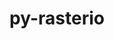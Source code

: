 ---
title: "py-rasterio"
layout: cache
categories: [package, develop]
meta: {"versions": ["1.3.11"], "compilers": ["apple-clang@=15.0.0", "gcc@=13.2.0"], "oss": ["ubuntu24.04", "ventura"], "platforms": ["darwin", "linux"], "targets": ["aarch64", "x86_64_v3"], "stacks": ["ml-darwin-aarch64-mps", "ml-linux-x86_64-cpu", "ml-linux-x86_64-cuda", "root"], "num_specs": 21, "num_specs_by_stack": {"ml-darwin-aarch64-mps": 11, "root": 21, "ml-linux-x86_64-cuda": 10, "ml-linux-x86_64-cpu": 10}}
spec_details: [{"hash": "25drmvwibyd35jhegvazybxmbshi5tgy", "compiler": "apple-clang@=15.0.0", "versions": ["1.3.11"], "os": "ventura", "platform": "darwin", "target": "aarch64", "variants": ["build_system=python_pip"], "stacks": ["ml-darwin-aarch64-mps", "root"], "size": "-", "tarball": "https://binaries.spack.io/develop/build_cache/darwin-ventura-aarch64/apple-clang-15.0.0/py-rasterio-1.3.11/darwin-ventura-aarch64-apple-clang-15.0.0-py-rasterio-1.3.11-25drmvwibyd35jhegvazybxmbshi5tgy.spack"}, {"hash": "jdaardebyoj76w2lz23qydda4pyo5hph", "compiler": "gcc@=13.2.0", "versions": ["1.3.11"], "os": "ubuntu24.04", "platform": "linux", "target": "x86_64_v3", "variants": ["build_system=python_pip"], "stacks": ["ml-linux-x86_64-cuda", "root", "ml-linux-x86_64-cpu"], "size": "-", "tarball": "https://binaries.spack.io/develop/build_cache/linux-ubuntu24.04-x86_64_v3/gcc-13.2.0/py-rasterio-1.3.11/linux-ubuntu24.04-x86_64_v3-gcc-13.2.0-py-rasterio-1.3.11-jdaardebyoj76w2lz23qydda4pyo5hph.spack"}, {"hash": "jgxlt6b23mu64f6p4h7b7zb3qujblw36", "compiler": "gcc@=13.2.0", "versions": ["1.3.11"], "os": "ubuntu24.04", "platform": "linux", "target": "x86_64_v3", "variants": ["build_system=python_pip"], "stacks": ["ml-linux-x86_64-cuda", "root", "ml-linux-x86_64-cpu"], "size": "-", "tarball": "https://binaries.spack.io/develop/build_cache/linux-ubuntu24.04-x86_64_v3/gcc-13.2.0/py-rasterio-1.3.11/linux-ubuntu24.04-x86_64_v3-gcc-13.2.0-py-rasterio-1.3.11-jgxlt6b23mu64f6p4h7b7zb3qujblw36.spack"}, {"hash": "yeeqoj45v5wlsvyfttma7lctsrkbrcsn", "compiler": "apple-clang@=15.0.0", "versions": ["1.3.11"], "os": "ventura", "platform": "darwin", "target": "aarch64", "variants": ["build_system=python_pip"], "stacks": ["ml-darwin-aarch64-mps", "root"], "size": "-", "tarball": "https://binaries.spack.io/develop/build_cache/darwin-ventura-aarch64/apple-clang-15.0.0/py-rasterio-1.3.11/darwin-ventura-aarch64-apple-clang-15.0.0-py-rasterio-1.3.11-yeeqoj45v5wlsvyfttma7lctsrkbrcsn.spack"}, {"hash": "i7pyfmq4wwww2tcekjvi7njz7zvf3cpm", "compiler": "gcc@=13.2.0", "versions": ["1.3.11"], "os": "ubuntu24.04", "platform": "linux", "target": "x86_64_v3", "variants": ["build_system=python_pip"], "stacks": ["ml-linux-x86_64-cuda", "root", "ml-linux-x86_64-cpu"], "size": "-", "tarball": "https://binaries.spack.io/develop/build_cache/linux-ubuntu24.04-x86_64_v3/gcc-13.2.0/py-rasterio-1.3.11/linux-ubuntu24.04-x86_64_v3-gcc-13.2.0-py-rasterio-1.3.11-i7pyfmq4wwww2tcekjvi7njz7zvf3cpm.spack"}, {"hash": "wrm65ntg6lxuqbt57tamwosy6x7kizg6", "compiler": "gcc@=13.2.0", "versions": ["1.3.11"], "os": "ubuntu24.04", "platform": "linux", "target": "x86_64_v3", "variants": ["build_system=python_pip"], "stacks": ["ml-linux-x86_64-cuda", "root", "ml-linux-x86_64-cpu"], "size": "-", "tarball": "https://binaries.spack.io/develop/build_cache/linux-ubuntu24.04-x86_64_v3/gcc-13.2.0/py-rasterio-1.3.11/linux-ubuntu24.04-x86_64_v3-gcc-13.2.0-py-rasterio-1.3.11-wrm65ntg6lxuqbt57tamwosy6x7kizg6.spack"}, {"hash": "c6kbmy7ne2iisefor2ozdqjtkabog6t3", "compiler": "gcc@=13.2.0", "versions": ["1.3.11"], "os": "ubuntu24.04", "platform": "linux", "target": "x86_64_v3", "variants": ["build_system=python_pip"], "stacks": ["ml-linux-x86_64-cuda", "root", "ml-linux-x86_64-cpu"], "size": "-", "tarball": "https://binaries.spack.io/develop/build_cache/linux-ubuntu24.04-x86_64_v3/gcc-13.2.0/py-rasterio-1.3.11/linux-ubuntu24.04-x86_64_v3-gcc-13.2.0-py-rasterio-1.3.11-c6kbmy7ne2iisefor2ozdqjtkabog6t3.spack"}, {"hash": "prpsfxsbviukd7qujnatcbwezzddxrci", "compiler": "gcc@=13.2.0", "versions": ["1.3.11"], "os": "ubuntu24.04", "platform": "linux", "target": "x86_64_v3", "variants": ["build_system=python_pip"], "stacks": ["ml-linux-x86_64-cuda", "root", "ml-linux-x86_64-cpu"], "size": "-", "tarball": "https://binaries.spack.io/develop/build_cache/linux-ubuntu24.04-x86_64_v3/gcc-13.2.0/py-rasterio-1.3.11/linux-ubuntu24.04-x86_64_v3-gcc-13.2.0-py-rasterio-1.3.11-prpsfxsbviukd7qujnatcbwezzddxrci.spack"}, {"hash": "nkbfbygpbfrnyfd3qjrk4hizfypdxjxw", "compiler": "gcc@=13.2.0", "versions": ["1.3.11"], "os": "ubuntu24.04", "platform": "linux", "target": "x86_64_v3", "variants": ["build_system=python_pip"], "stacks": ["ml-linux-x86_64-cuda", "root", "ml-linux-x86_64-cpu"], "size": "-", "tarball": "https://binaries.spack.io/develop/build_cache/linux-ubuntu24.04-x86_64_v3/gcc-13.2.0/py-rasterio-1.3.11/linux-ubuntu24.04-x86_64_v3-gcc-13.2.0-py-rasterio-1.3.11-nkbfbygpbfrnyfd3qjrk4hizfypdxjxw.spack"}, {"hash": "sfjgoqs54ydvj6rkx36c5zuvdwmgvttl", "compiler": "apple-clang@=15.0.0", "versions": ["1.3.11"], "os": "ventura", "platform": "darwin", "target": "aarch64", "variants": ["build_system=python_pip"], "stacks": ["ml-darwin-aarch64-mps", "root"], "size": "-", "tarball": "https://binaries.spack.io/develop/build_cache/darwin-ventura-aarch64/apple-clang-15.0.0/py-rasterio-1.3.11/darwin-ventura-aarch64-apple-clang-15.0.0-py-rasterio-1.3.11-sfjgoqs54ydvj6rkx36c5zuvdwmgvttl.spack"}, {"hash": "ples7qaxfeimqufoifvkz23vo3ea7erp", "compiler": "gcc@=13.2.0", "versions": ["1.3.11"], "os": "ubuntu24.04", "platform": "linux", "target": "x86_64_v3", "variants": ["build_system=python_pip"], "stacks": ["ml-linux-x86_64-cuda", "root", "ml-linux-x86_64-cpu"], "size": "-", "tarball": "https://binaries.spack.io/develop/build_cache/linux-ubuntu24.04-x86_64_v3/gcc-13.2.0/py-rasterio-1.3.11/linux-ubuntu24.04-x86_64_v3-gcc-13.2.0-py-rasterio-1.3.11-ples7qaxfeimqufoifvkz23vo3ea7erp.spack"}, {"hash": "kegrfkgrt7usfg7vviwxs4tr4hxi64sg", "compiler": "apple-clang@=15.0.0", "versions": ["1.3.11"], "os": "ventura", "platform": "darwin", "target": "aarch64", "variants": ["build_system=python_pip"], "stacks": ["ml-darwin-aarch64-mps", "root"], "size": "-", "tarball": "https://binaries.spack.io/develop/build_cache/darwin-ventura-aarch64/apple-clang-15.0.0/py-rasterio-1.3.11/darwin-ventura-aarch64-apple-clang-15.0.0-py-rasterio-1.3.11-kegrfkgrt7usfg7vviwxs4tr4hxi64sg.spack"}, {"hash": "lgf4bg6jheiwa4mdjd7breq5gs5mbjpd", "compiler": "apple-clang@=15.0.0", "versions": ["1.3.11"], "os": "ventura", "platform": "darwin", "target": "aarch64", "variants": ["build_system=python_pip"], "stacks": ["ml-darwin-aarch64-mps", "root"], "size": "-", "tarball": "https://binaries.spack.io/develop/build_cache/darwin-ventura-aarch64/apple-clang-15.0.0/py-rasterio-1.3.11/darwin-ventura-aarch64-apple-clang-15.0.0-py-rasterio-1.3.11-lgf4bg6jheiwa4mdjd7breq5gs5mbjpd.spack"}, {"hash": "zu47yt7wleodwqi2ro2gcezjngqtj7li", "compiler": "apple-clang@=15.0.0", "versions": ["1.3.11"], "os": "ventura", "platform": "darwin", "target": "aarch64", "variants": ["build_system=python_pip"], "stacks": ["ml-darwin-aarch64-mps", "root"], "size": "-", "tarball": "https://binaries.spack.io/develop/build_cache/darwin-ventura-aarch64/apple-clang-15.0.0/py-rasterio-1.3.11/darwin-ventura-aarch64-apple-clang-15.0.0-py-rasterio-1.3.11-zu47yt7wleodwqi2ro2gcezjngqtj7li.spack"}, {"hash": "khehuhpfxqfqio5pv7n5wukkkl7ws6sk", "compiler": "apple-clang@=15.0.0", "versions": ["1.3.11"], "os": "ventura", "platform": "darwin", "target": "aarch64", "variants": ["build_system=python_pip"], "stacks": ["ml-darwin-aarch64-mps", "root"], "size": "-", "tarball": "https://binaries.spack.io/develop/build_cache/darwin-ventura-aarch64/apple-clang-15.0.0/py-rasterio-1.3.11/darwin-ventura-aarch64-apple-clang-15.0.0-py-rasterio-1.3.11-khehuhpfxqfqio5pv7n5wukkkl7ws6sk.spack"}, {"hash": "75uyfrxrkzqdspzjuntbfnhx56tkn6ub", "compiler": "apple-clang@=15.0.0", "versions": ["1.3.11"], "os": "ventura", "platform": "darwin", "target": "aarch64", "variants": ["build_system=python_pip"], "stacks": ["ml-darwin-aarch64-mps", "root"], "size": "-", "tarball": "https://binaries.spack.io/develop/build_cache/darwin-ventura-aarch64/apple-clang-15.0.0/py-rasterio-1.3.11/darwin-ventura-aarch64-apple-clang-15.0.0-py-rasterio-1.3.11-75uyfrxrkzqdspzjuntbfnhx56tkn6ub.spack"}, {"hash": "pnc5mstv6zvp3ddbm7lze2bqqfbccehe", "compiler": "gcc@=13.2.0", "versions": ["1.3.11"], "os": "ubuntu24.04", "platform": "linux", "target": "x86_64_v3", "variants": ["build_system=python_pip"], "stacks": ["ml-linux-x86_64-cuda", "root", "ml-linux-x86_64-cpu"], "size": "-", "tarball": "https://binaries.spack.io/develop/build_cache/linux-ubuntu24.04-x86_64_v3/gcc-13.2.0/py-rasterio-1.3.11/linux-ubuntu24.04-x86_64_v3-gcc-13.2.0-py-rasterio-1.3.11-pnc5mstv6zvp3ddbm7lze2bqqfbccehe.spack"}, {"hash": "ywrc3zsyybgj46au4rrtd364qeqgzwa2", "compiler": "gcc@=13.2.0", "versions": ["1.3.11"], "os": "ubuntu24.04", "platform": "linux", "target": "x86_64_v3", "variants": ["build_system=python_pip"], "stacks": ["ml-linux-x86_64-cuda", "root", "ml-linux-x86_64-cpu"], "size": "-", "tarball": "https://binaries.spack.io/develop/build_cache/linux-ubuntu24.04-x86_64_v3/gcc-13.2.0/py-rasterio-1.3.11/linux-ubuntu24.04-x86_64_v3-gcc-13.2.0-py-rasterio-1.3.11-ywrc3zsyybgj46au4rrtd364qeqgzwa2.spack"}, {"hash": "acgur2f634xbmcnjkwlvomwigfc7yyvz", "compiler": "apple-clang@=15.0.0", "versions": ["1.3.11"], "os": "ventura", "platform": "darwin", "target": "aarch64", "variants": ["build_system=python_pip"], "stacks": ["ml-darwin-aarch64-mps", "root"], "size": "-", "tarball": "https://binaries.spack.io/develop/build_cache/darwin-ventura-aarch64/apple-clang-15.0.0/py-rasterio-1.3.11/darwin-ventura-aarch64-apple-clang-15.0.0-py-rasterio-1.3.11-acgur2f634xbmcnjkwlvomwigfc7yyvz.spack"}, {"hash": "to4iftnuuti55twnxnwm52aqlbemgrnk", "compiler": "apple-clang@=15.0.0", "versions": ["1.3.11"], "os": "ventura", "platform": "darwin", "target": "aarch64", "variants": ["build_system=python_pip"], "stacks": ["ml-darwin-aarch64-mps", "root"], "size": "-", "tarball": "https://binaries.spack.io/develop/build_cache/darwin-ventura-aarch64/apple-clang-15.0.0/py-rasterio-1.3.11/darwin-ventura-aarch64-apple-clang-15.0.0-py-rasterio-1.3.11-to4iftnuuti55twnxnwm52aqlbemgrnk.spack"}, {"hash": "lvxtmipccynqj2nxprmbeof6m3oo6zcw", "compiler": "apple-clang@=15.0.0", "versions": ["1.3.11"], "os": "ventura", "platform": "darwin", "target": "aarch64", "variants": ["build_system=python_pip"], "stacks": ["ml-darwin-aarch64-mps", "root"], "size": "-", "tarball": "https://binaries.spack.io/develop/build_cache/darwin-ventura-aarch64/apple-clang-15.0.0/py-rasterio-1.3.11/darwin-ventura-aarch64-apple-clang-15.0.0-py-rasterio-1.3.11-lvxtmipccynqj2nxprmbeof6m3oo6zcw.spack"}]
---